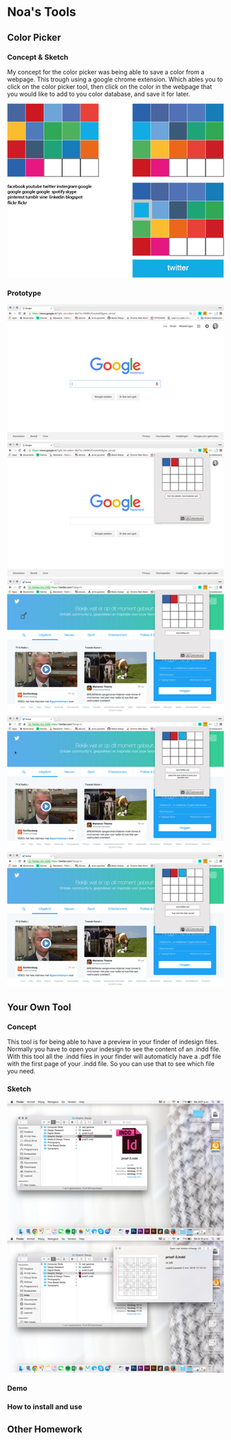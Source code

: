 # Noa's Tools

## Color Picker

### Concept & Sketch

My concept for the color picker was being able to save a color from a webpage. This trough using a google chrome extension. Which ables you to click on the color picker tool, then click on the color in the webpage that you would like to add to you color database, and save it for later.

![](img/demo1.png)

### Prototype

![](img/begin_1.jpg)
![](img/scherm_2.jpg)
![](img/scherm_4.jpg)
![](img/scherm_5.jpg)
![](img/scherm_6.jpg)

## Your Own Tool

### Concept

This tool is for being able to have a preview in your finder of indesign files. Normally you have to open your indesign to see the content of an .indd file. With this tool all the .indd files in your finder will automaticly have a .pdf file with the first page of your .indd file. So you can use that to see which file you need.

### Sketch
![](img/pre.jpg)
![](img/preview.jpg)

### Demo

### How to install and use

## Other Homework

